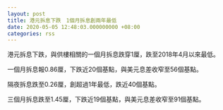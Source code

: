 ```yaml
---
layout: post
title: 港元拆息下跌　1個月拆息創兩年最低
date: 2020-05-05 12:48:03.000000000 +08:00
categories: rss
---
```


港元拆息下跌，與供樓相關的一個月拆息跌穿1厘，跌至2018年4月以來最低。

一個月拆息報0.86厘，下跌近20個基點，與美元息差收窄至56個基點。

隔夜拆息跌至0.26厘，創超過1年最低，跌近40個基點。

三個月拆息跌至1.45厘，下跌近19個基點，與美元息差收窄至91個基點。
